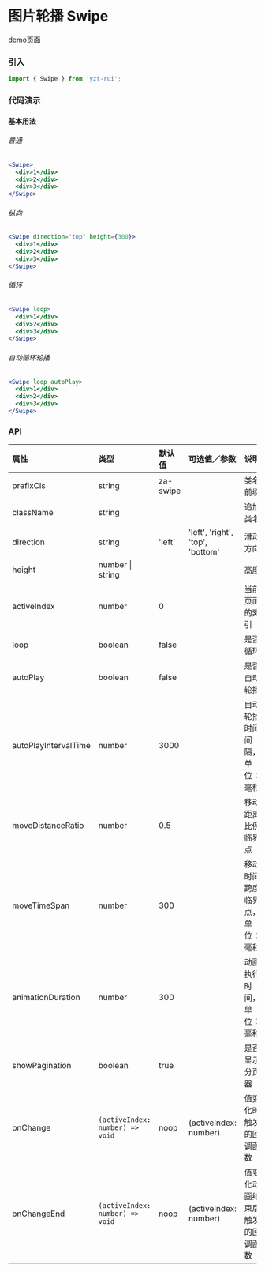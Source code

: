# 图片轮播 Swipe

[demo页面](https://github.com/tian1024527726/yzt-rui/#/swipe)

### 引入

```js
import { Swipe } from 'yzt-rui';
```

### 代码演示

#### 基本用法

###### 普通
```jsx
<Swipe>
  <div>1</div>
  <div>2</div>
  <div>3</div>
</Swipe>
```

###### 纵向
```jsx
<Swipe direction="top" height={300}>
  <div>1</div>
  <div>2</div>
  <div>3</div>
</Swipe>
```

###### 循环
```jsx
<Swipe loop>
  <div>1</div>
  <div>2</div>
  <div>3</div>
</Swipe>
```

###### 自动循环轮播
```jsx
<Swipe loop autoPlay>
  <div>1</div>
  <div>2</div>
  <div>3</div>
</Swipe>
```


### API

| 属性 | 类型 | 默认值 | 可选值／参数 | 说明 |
| :--- | :--- | :--- | :--- | :--- |
| prefixCls | string | za-swipe | | 类名前缀 |
| className | string | | | 追加类名 |
| direction | string | 'left' | 'left', 'right', 'top', 'bottom' | 滑动方向 |
| height | number &#124; string | | | 高度 |
| activeIndex | number | 0 | | 当前页面的索引 |
| loop | boolean | false | | 是否循环 |
| autoPlay | boolean | false | | 是否自动轮播 |
| autoPlayIntervalTime | number | 3000 | | 自动轮播时间间隔，单位：毫秒 |
| moveDistanceRatio | number | 0.5 | | 移动距离比例临界点 |
| moveTimeSpan | number | 300 | | 移动时间跨度临界点，单位：毫秒 |
| animationDuration | number | 300 | | 动画执行时间，单位：毫秒 |
| showPagination | boolean | true | | 是否显示分页器 |
| onChange | <code>(activeIndex: number) => void</code> | noop | \(activeIndex: number\) | 值变化时触发的回调函数 |
| onChangeEnd | <code>(activeIndex: number) => void</code> | noop | \(activeIndex: number\) | 值变化动画结束后触发的回调函数 |





